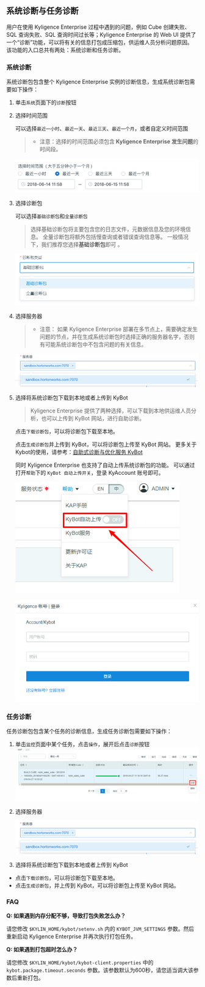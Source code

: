 ## 系统诊断与任务诊断
用户在使用 Kyligence Enterprise 过程中遇到的问题，例如 Cube 创建失败、SQL 查询失败、SQL 查询时间过长等；Kyligence Enterprise 的 Web UI 提供了一个“诊断”功能，可以将有关的信息打包成压缩包，供运维人员分析问题原因。
该功能的入口总共有两处：系统诊断和任务诊断。

### 系统诊断
系统诊断包包含整个 Kyligence Enterprise 实例的诊断信息，生成系统诊断包需要如下操作：

1. 单击`系统`页面下的`诊断`按钮

2. 选择时间范围

   可以选择`最近一小时`、`最近一天`、`最近三天`、`最近一个月`，或者自定义时间范围

   > - 注意：选择的时间范围必须包含 **Kyligence Enterprise 发生问题**的时间段。

   ![](images/diagnosis/sys_diag_1_timerange.png)

3. 选择诊断包

   可以选择`基础诊断包`和`全量诊断包`

   > 选择基础诊断包将主要包含您的日志文件，元数据信息及您的环境信息。 全量诊断包将额外包括慢查询或者错误查询信息等。 一般情况下，我们推荐您选择**基础诊断包**即可 。 

   ![](images/diagnosis/diag_package_cn.png)

4. 选择服务器

   > - 注意： 如果 Kyligence Enterprise 部署在多节点上，需要确定发生问题的节点，并在生成系统诊断包时选择正确的服务器名字，否则有可能系统诊断包中不包含问题的有关信息。

   ![](images/diagnosis/sys_diag_1_host.png)

5. 选择将系统诊断包下载到本地或者上传到 KyBot

   > Kyligence Enterprise 提供了两种选择，可以下载到本地供运维人员分析，也可以上传到 KyBot 网站，进行自助诊断。

   点击`下载诊断包`，可以将诊断包下载至本地。

   点击`生成诊断包`并上传到 KyBot，可以将诊断包上传至 KyBot 网站。
   更多关于Kybot的使用，请参考：[自助式诊断与优化服务 KyBot](../kybot/README.md)

   同时 Kyligence Enterprise 也支持了自动上传系统诊断包的功能。
   可以通过打开`帮助`下的 `KyBot 自动上传开关`，登录 KyAccount 账号即可。

   ![](images/diagnosis/auto_diag_1.png)

   ![](images/diagnosis/auto_diag_2.png)



### 任务诊断
任务诊断包包含某个任务的诊断信息，生成任务诊断包需要如下操作：
1. 单击`监控`页面中某个任务，点击`操作`，展开后点击`诊断`按钮![](images/diagnosis/job_diag_1.png)

2. 选择服务器

   ![](images/diagnosis/sys_diag_1_host.png)

3. 选择将系统诊断包下载到本地或者上传到 KyBot

-  点击`下载诊断包`，可以将诊断包下载至本地。
-  点击`生成诊断包`，并上传到 KyBot，可以将诊断包上传至 KyBot 网站。

### FAQ

**Q: 如果遇到内存分配不够，导致打包失败怎么办？**

请您修改 `$KYLIN_HOME/kybot/setenv.sh` 内的 `KYBOT_JVM_SETTINGS` 参数。然后重新启动 Kyligence Enterprise 并再次执行打包任务。

**Q: 如果遇到打包超时怎么办？**

请您修改 `$KYLIN_HOME/kybot/kybot-client.properties` 中的 `kybot.package.timeout.seconds` 参数。该参数默认为600秒，请您适当调大该参数后重新打包。

